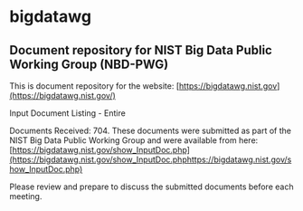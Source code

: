 # bigdatawg
Document repository for NIST Big Data Public Working Group (NBD-PWG)
---
This is document repository for the website: [https://bigdatawg.nist.gov](https://bigdatawg.nist.gov/)

Input Document Listing - Entire
 
Documents Received: 704. These documents were submitted as part of the NIST Big Data Public Working Group and were available from here: [https://bigdatawg.nist.gov/show_InputDoc.php](https://bigdatawg.nist.gov/show_InputDoc.phphttps://bigdatawg.nist.gov/show_InputDoc.php)

Please review and prepare to discuss the submitted documents before each meeting.
